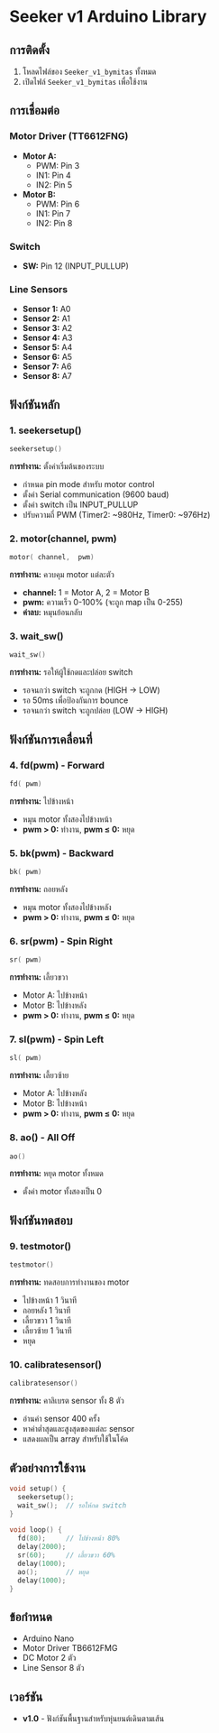 # Seeker v1 Arduino Library


## การติดตั้ง

1. โหลดไฟล์ของ `Seeker_v1_bymitas` ทั้งหมด
2. เปิดไฟล์ `Seeker_v1_bymitas` เพื่อใช้งาน

## การเชื่อมต่อ

### Motor Driver (TT6612FNG)
- **Motor A:** 
  - PWM: Pin 3
  - IN1: Pin 4
  - IN2: Pin 5
- **Motor B:**
  - PWM: Pin 6
  - IN1: Pin 7
  - IN2: Pin 8

### Switch
- **SW:** Pin 12 (INPUT_PULLUP)

### Line Sensors
- **Sensor 1:** A0
- **Sensor 2:** A1
- **Sensor 3:** A2
- **Sensor 4:** A3
- **Sensor 5:** A4
- **Sensor 6:** A5
- **Sensor 7:** A6
- **Sensor 8:** A7

## ฟังก์ชันหลัก

### 1. seekersetup()
```cpp
seekersetup()
```
**การทำงาน:** ตั้งค่าเริ่มต้นของระบบ
- กำหนด pin mode สำหรับ motor control
- ตั้งค่า Serial communication (9600 baud)
- ตั้งค่า switch เป็น INPUT_PULLUP
- ปรับความถี่ PWM (Timer2: ~980Hz, Timer0: ~976Hz)

### 2. motor(channel, pwm)
```cpp
motor( channel,  pwm)
```
**การทำงาน:** ควบคุม motor แต่ละตัว
- **channel:** 1 = Motor A, 2 = Motor B
- **pwm:** ความเร็ว 0-100% (จะถูก map เป็น 0-255)
- **ค่าลบ:** หมุนย้อนกลับ

### 3. wait_sw()
```cpp
wait_sw()
```
**การทำงาน:** รอให้ผู้ใช้กดและปล่อย switch
- รอจนกว่า switch จะถูกกด (HIGH → LOW)
- รอ 50ms เพื่อป้องกันการ bounce
- รอจนกว่า switch จะถูกปล่อย (LOW → HIGH)

## ฟังก์ชันการเคลื่อนที่

### 4. fd(pwm) - Forward
```cpp
fd( pwm)
```
**การทำงาน:** ไปข้างหน้า
- หมุน motor ทั้งสองไปข้างหน้า
- **pwm > 0:** ทำงาน, **pwm ≤ 0:** หยุด

### 5. bk(pwm) - Backward
```cpp
bk( pwm)
```
**การทำงาน:** ถอยหลัง
- หมุน motor ทั้งสองไปข้างหลัง
- **pwm > 0:** ทำงาน, **pwm ≤ 0:** หยุด

### 6. sr(pwm) - Spin Right
```cpp
sr( pwm)
```
**การทำงาน:** เลี้ยวขวา
- Motor A: ไปข้างหน้า
- Motor B: ไปข้างหลัง
- **pwm > 0:** ทำงาน, **pwm ≤ 0:** หยุด

### 7. sl(pwm) - Spin Left
```cpp
sl( pwm)
```
**การทำงาน:** เลี้ยวซ้าย
- Motor A: ไปข้างหลัง
- Motor B: ไปข้างหน้า
- **pwm > 0:** ทำงาน, **pwm ≤ 0:** หยุด

### 8. ao() - All Off
```cpp
ao()
```
**การทำงาน:** หยุด motor ทั้งหมด
- ตั้งค่า motor ทั้งสองเป็น 0

## ฟังก์ชันทดสอบ

### 9. testmotor()
```cpp
testmotor()
```
**การทำงาน:** ทดสอบการทำงานของ motor
- ไปข้างหน้า 1 วินาที
- ถอยหลัง 1 วินาที
- เลี้ยวขวา 1 วินาที
- เลี้ยวซ้าย 1 วินาที
- หยุด

### 10. calibratesensor()
```cpp
calibratesensor()
```
**การทำงาน:** คาลิเบรต sensor ทั้ง 8 ตัว
- อ่านค่า sensor 400 ครั้ง
- หาค่าต่ำสุดและสูงสุดของแต่ละ sensor
- แสดงผลเป็น array สำหรับใช้ในโค้ด

## ตัวอย่างการใช้งาน

```cpp
void setup() {
  seekersetup();
  wait_sw();  // รอให้กด switch
}

void loop() {
  fd(80);     // ไปข้างหน้า 80%
  delay(2000);
  sr(60);     // เลี้ยวขวา 60%
  delay(1000);
  ao();       // หยุด
  delay(1000);
}
```

## ข้อกำหนด

- Arduino Nano
- Motor Driver TB6612FMG
- DC Motor 2 ตัว
- Line Sensor 8 ตัว

## เวอร์ชัน

- **v1.0** - ฟังก์ชันพื้นฐานสำหรับหุ่นยนต์เดินตามเส้น




